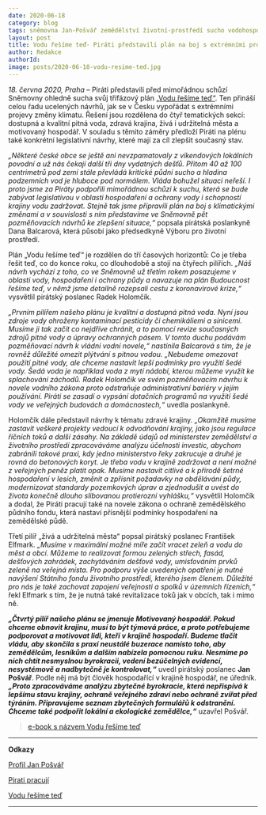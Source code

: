 ```yaml
---
date: 2020-06-18
category: blog
tags: sněmovna Jan-Pošvář zemědělství životní-prostředí sucho vodohospodářství
layout: post
title: Vodu řešíme teď- Piráti představili plán na boj s extrémními projevy změny klimatu
author: Redakce
authorId:  
image: posts/2020-06-18-vodu-resime-ted.jpg
---
```


*18. června 2020, Praha* – Piráti představili před mimořádnou schůzí Sněmovny ohledně sucha svůj třífázový plán [„Vodu řešíme teď“](https://voda.pirati.cz). Ten přináší celou řadu ucelených návrhů, jak se v Česku vypořádat s extrémními projevy změny klimatu. Řešení jsou rozdělena do čtyř tematických sekcí: dostupná a kvalitní pitná voda, zdravá krajina, živá i udržitelná města a motivovaný hospodář. V souladu s těmito záměry předloží Piráti na plénu také konkrétní legislativní návrhy, které mají za cíl zlepšit současný stav.

*„Některé české obce se ještě ani nevzpamatovaly z víkendových lokálních povodní a už nás čekají další tři dny vydatných dešťů. Přitom 40 až 100 centrimetrů pod zemí stále převládá kritické půdní sucho a hladina podzemních vod je hluboce pod normálem. Vláda bohužel situaci neřeší. I proto jsme za Piráty podpořili mimořádnou schůzi k suchu, která se bude zabývat legislativou v oblasti hospodaření a ochrany vody i schopností krajiny vodu zadržovat. Stejně tak jsme připravili plán na boj s klimatickými změnami a v souvislosti s ním představíme ve Sněmovně pět pozměňovacích návrhů ke zlepšení situace,“* popsala pirátská poslankyně Dana Balcarová, která působí jako předsedkyně Výboru pro životní prostředí.

Plán „Vodu řešíme teď“ je rozdělen do tří časových horizontů: Co je třeba řešit teď, co do konce roku, co dlouhodobě a stojí na čtyřech pilířích. *„Náš návrh vychází z toho, co ve Sněmovně už třetím rokem posazujeme v oblasti vody, hospodaření i ochrany půdy a navazuje na plán Budoucnost řešíme teď, v němž jsme detailně rozepsali cestu z koronavirové krize,“* vysvětlil pirátský poslanec Radek Holomčík.

*„Prvním pilířem našeho plánu je kvalitní a dostupná pitná voda. Nyní jsou zdroje vody ohroženy kontaminací pesticidy či chemikáliemi a sinicemi. Musíme ji tak začít co nejdříve chránit, a to pomocí revize současných zdrojů pitné vody a úpravy ochranných pásem. V tomto duchu podávám pozměňovací návrh k vládní vodní novele,“ nastínila Balcarová s tím, že je rovněž důležité omezit plýtvání s pitnou vodou. „Nebudeme omezovat použití pitné vody, ale chceme nastavit lepší podmínky pro využití šedé vody. Šedá voda je například voda z mytí nádobí, kterou můžeme využít ke splachování záchodů. Radek Holomčík ve svém pozměňovacím návrhu k novele vodního zákona proto odstraňuje administrativní bariéry v jejím používání. Piráti se zasadí o vypsání dotačních programů na využití šedé vody ve veřejných budovách a domácnostech,“* uvedla poslankyně.

Holomčík dále představil návrhy k tématu zdravé krajiny. *„Okamžitě musíme zastavit veškeré projekty vedoucí k odvodňování krajiny, jako jsou regulace říčních toků a další zásahy. Na základě údajů od ministerstev zemědělství a životního prostředí zpracováváme analýzu účelnosti investic, abychom zabránili takové praxi, kdy jedno ministerstvo řeky zakrucuje a druhé je rovná do betonových koryt. Je třeba vodu v krajině zadržovat a není možné z veřejných peněz platit opak. Musíme nastavit citlivé a k přírodě šetrné hospodaření v lesích, změnit a zpřísnit požadavky na obdělávání půdy, modernizovat standardy pozemkových úprav a zjednodušit a uvést do života konečně dlouho slibovanou protierozní vyhlášku,“* vysvětlil Holomčík a dodal, že Piráti pracují také na novele zákona o ochraně zemědělského půdního fondu, která nastaví přísnější podmínky hospodaření na zemědělské půdě.

Třetí pilíř „živá a udržitelná města“ popsal pirátský poslanec František Elfmark. *„Musíme v maximální možné míře začít vracet zeleň a vodu do měst a obcí. Můžeme to realizovat formou zelených střech, fasád, dešťových zahrádek, zachytáváním dešťové vody, umisťováním prvků zeleně na veřejná místa. Pro podporu výše uvedených opatření je nutné navýšení Státního fondu životního prostředí, kterého jsem členem. Důležité pro nás je také zachovat zapojení veřejnosti a spolků v územních řízeních,“* řekl Elfmark s tím, že je nutná také revitalizace toků jak v obcích, tak i mimo ně.

***„Čtvrtý pilíř našeho plánu se jmenuje Motivovaný hospodář. Pokud chceme obnovit krajinu, musí to být týmová práce, a proto potřebujeme podporovat a motivovat lidi, kteří v krajině hospodaří. Budeme tlačit vládu, aby skončila s praxí neustálé buzerace namísto toho, aby zemědělcům, lesníkům a dalším nabízela pomocnou ruku. Nesmíme po nich chtít nesmyslnou byrokracii, vedení bezúčelných evidencí, nesystémově a nadbytečně je kontrolovat,“*** uvedl pirátský poslanec **Jan Pošvář**. Podle něj má být člověk hospodařící v krajině hospodář, ne úředník. ***„Proto zpracováváme analýzu zbytečné byrokracie, která nepřispívá k lepšímu stavu krajiny, ochraně veřejného zdraví nebo ochraně zvířat před týráním. Připravujeme seznam zbytečných formulářů k odstranění. Chceme také podpořit lokální a ekologické zemědělce,“*** uzavřel Pošvář.

> [e-book s názvem Vodu řešíme teď](https://www.pirati.cz/assets/pdf/e-book-vodu-resime-ted.pdf)

---

**Odkazy**

[Profil Jan Pošvář](https://www.pirati.cz/lide/jan-posvar)

[Pirati pracují](https://piratipracuji.cz)

[Vodu řešíme teď](https://voda.pirati.cz)
 
---
